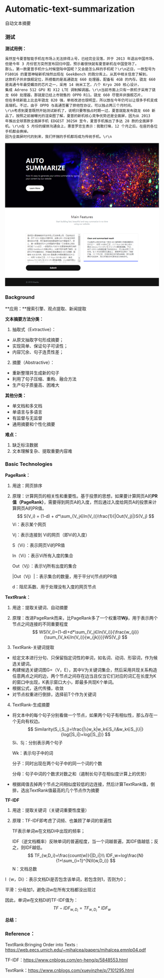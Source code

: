 # Automatic-text-summarization
自动文本摘要

### 测试

**测试用例：**

```
虽然至今夏普智能手机在市场上无法排得上号，已经完全没落，并于 2013 年退出中国市场，但是今年 3 月份官方突然宣布回归中国，预示着很快就有夏普新机在中国登场了。
那么，第一款夏普手机什么时候登陆中国呢？又会是怎么样的手机呢？\r\n近日，一款型号为 FS8016 的夏普神秘新机悄然出现在 GeekBench 的跑分库上。从其中相关信息了解到，
这款机子并非旗舰定位，所搭载的是高通骁龙 660 处理器，配备有 4GB 的内存。骁龙 660 是高通今年最受瞩目的芯片之一，采用 14 纳米工艺，八个 Kryo 260 核心设计，
集成 Adreno 512 GPU 和 X12 LTE 调制解调器。\r\n当前市面上只有一款机子采用了骁龙 660 处理器，那就是已经上市销售的 OPPO R11。骁龙 660 尽管并非旗舰芯片，
但在多核新能上比去年骁龙 820 强，单核改进也很明显，所以放在今年仍可以让很多手机变成高端机。不过，由于 OPPO 与高通签署了排他性协议，可以独占两三个月时间。
\r\n考虑到夏普既然开始测试新机了，说明只要等独占时期一过，夏普就能发布骁龙 660 新品了。按照之前被曝光的渲染图了解，夏普的新机核心竞争优势还是全面屏，因为从 2013 
年推出全球首款全面屏手机 EDGEST 302SH 至今，夏普手机推出了多达 28 款的全面屏手机。\r\n在 5 月份的媒体沟通会上，惠普罗忠生表示：我敢打赌，12 个月之后，在座的各位手机都会换掉。
因为全面屏时代的到来，我们怀揣的手机都将成为传统手机。\r\n
```

![image](https://github.com/MingDuoLin/Automatic-text-summarization/blob/master/images/AutoSummarization.png)

### Background

**应用：**搜索引擎、观点提取、新闻提取

**文本摘要方法分类：**

1.  抽取式（Extractive）：

- 从原文抽取字句形成摘要；
- 实现简单、保证句子可读性；
- 内容冗余、句子连贯性差；

2. 摘要（Abstractive）：

- 重新整理并生成新的句子
- 利用了句子压缩、重构、融合方法
- 生产句子质量高、困难大

**其他分类：**

- 单文档和多文档
- 单语言与多语言
- 有监督与无监督
- 通用摘要和个性化摘要

**难点：**

1. 缺乏标注数据
2. 文本理解复杂、提取重要内容难



### Basic Technologies

**PageRank：**

1. 用途：网页排序

2. 原理：计算网页的相关性和重要性。基于投票的思想，如果要计算网页A的**PR值（PageRank）**，需要得到网页A的入度，然后通过入度给网页A的投票来计算网页A的PR值。
   $$
   S(V_i) = (1-d) + d*\sum_{V_j∈In(V_i)}\frac{1}{|Out(V_j)|}S(V_j)
   $$
   Vi：表示某个网页

   Vj：表示连接到 Vi的网页（即Vi的入度）

   S（Vi）：表示网页Vi的PR值

   In（Vi）：表示Vi所有入度的集合

   Out（Vj）：表示Vj所有出度的集合

   |Out（Vj）|：表示集合的数量，用于平分Vj节点的PR值

   d：阻尼系数、用于处理没有入度的网页节点

**TextRrank：**

1. 用途：提取关键词、自动摘要

2. 原理：改进PageRank而来，比PageRank多了一个权重项**Wji**，用于表示两个节点之间连接的不同重要程度
   $$
   WS(V_i)=(1-d)+d*\sum_{V_j∈In(V_i)}{\frac{w_{ji}}{\sum_{V_k∈In(V_i)}{w_{jk}}}}WS(V_j)
   $$

3. TextRank-关键词提取

- 给定文本进行分句、只保留指定词性的单词，如名词、动词、形容词，作为候选关键词。
- 构建候选关键词图G=（V，E），其中V为关键词集合，然后采用共现关系构造任意两点之间的边，两个节点之间存在边当且仅当它们对应的词汇在长度为K的窗口中出现，K表示窗口大小，即最多共现K个单词。
- 根据公式，迭代传播，收敛
- 对节点权重进行倒排，选择前T个作为关键词

4. TextRank-生成摘要

- 将文本中的每个句子分别看做一个节点，如果两个句子有相似性，那么存在一个无向有权边。
  $$
  Similarity(S_i,S_j)=\frac{|\{w_k|w_k∈S_i\&w_k∈S_j\}|}{log(|S_i|)+log(|S_j|)}
  $$
  Si、Sj：分别表示两个句子

  Wk：表示句子中的词

  分子：同时出现在两个句子中的同一个词的个数

  分母：句子中词的个数求对数之和（遏制长句子在相似度计算上的优势）

- 根据阈值去掉两个节点之间相似度较低的边连接，然后计算TextRank值，倒排，选出TextRank值最高的几个节点作为摘要

**TF-IDF**

1. 用途：提取关键词（关键词重要性度量）

2. 原理：TF-IDF即考虑了词频、也兼顾了单词的普遍性

   TF表示单词w在文档Di中出现的频率；

   IDF（逆文档概率）反映单词的普遍程度，当一个词越普遍，其IDF值越低；反之，则IDF越低。
   $$
   TF_{w,D_i}=\frac{count(w)}{|D_i|}\\
   IDF_w=log\frac{N}{1+\sum_{i=1}^{N}I(w,D_i)}
$$
   N：文档总数
   
I（w，Di）：表示文档Di是否包含该单词，若包含则1，否则为0；
   
平滑：分母加1，避免词w在所有文档都没出现过
   
因此，单词w在文档Di的TF-IDF值为：
$$
   TF-IDF_{w,D_i}=TF_{w,D_i}*IDF_w
   $$



**总结：**



### Reference：

TextRank:Bringing Order into Texts : https://web.eecs.umich.edu/~mihalcea/papers/mihalcea.emnlp04.pdf

TF-IDF：https://www.cnblogs.com/en-heng/p/5848553.html

TextRank：https://www.cnblogs.com/xueyinzhe/p/7101295.html